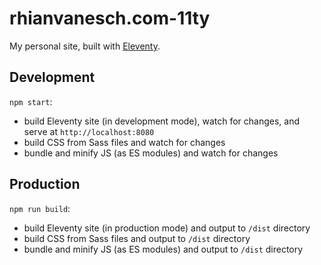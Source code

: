 # rhianvanesch.com-11ty

My personal site, built with [Eleventy](https://www.11ty.io/).

## Development

`npm start`:

- build Eleventy site (in development mode), watch for changes, and serve at `http://localhost:8080`
- build CSS from Sass files and watch for changes
- bundle and minify JS (as ES modules) and watch for changes

## Production

`npm run build`:

- build Eleventy site (in production mode) and output to `/dist` directory
- build CSS from Sass files and output to `/dist` directory
- bundle and minify JS (as ES modules) and output to `/dist` directory
